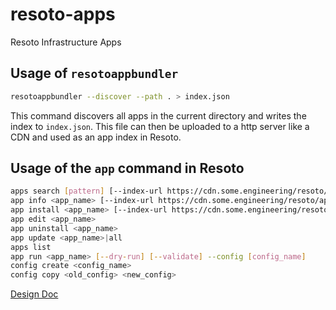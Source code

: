 # resoto-apps
Resoto Infrastructure Apps

## Usage of `resotoappbundler`

```bash
resotoappbundler --discover --path . > index.json
```

This command discovers all apps in the current directory and writes the index to `index.json`. This file can then be uploaded to a http server like a CDN and used as an app index in Resoto.


## Usage of the `app` command in Resoto

```bash
apps search [pattern] [--index-url https://cdn.some.engineering/resoto/apps/index.json]
app info <app_name> [--index-url https://cdn.some.engineering/resoto/apps/index.json]
app install <app_name> [--index-url https://cdn.some.engineering/resoto/apps/index.json]
app edit <app_name>
app uninstall <app_name>
app update <app_name>|all
apps list
app run <app_name> [--dry-run] [--validate] --config [config_name]
config create <config_name>
config copy <old_config> <new_config>
```

[Design Doc](https://docs.google.com/document/d/1tHZpPAWKh1XMLqsoapAKibAkLnnqH0edCIC6Li-W2b8/edit?usp=sharing)
